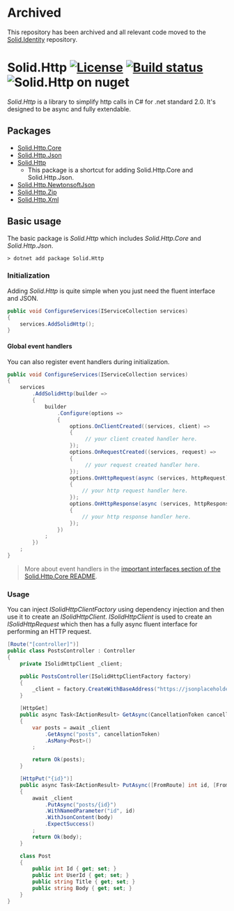 # Archived
This repository has been archived and all relevant code moved to the [Solid.Identity](https://github.com/SOLIDSoftworks/Solid.Identity) repository.

# Solid.Http [![License](https://img.shields.io/github/license/mashape/apistatus.svg)](https://en.wikipedia.org/wiki/MIT_License) [![Build status](https://ci.appveyor.com/api/projects/status/w3071ev5pc3r4bob/branch/master?svg=true)](https://www.appveyor.com/) ![Solid.Http on nuget](https://img.shields.io/nuget/vpre/Solid.Http)

_Solid.Http_ is a library to simplify http calls in C# for .net standard 2.0. It's designed to be async and fully extendable.

## Packages
* [Solid.Http.Core](src/Core/README.md)
* [Solid.Http.Json](src/Extensions/Json/README.md)
* [Solid.Http](README.md)
  * This package is a shortcut for adding Solid.Http.Core and Solid.Http.Json.
* [Solid.Http.NewtonsoftJson](src/Extensions/Json/README.md#solidhttpnewtonsoftjson)
* [Solid.Http.Zip](src/Extensions/Zip/README.md)
* [Solid.Http.Xml](src/Extensions/Xml/README.md)

## Basic usage
The basic package is _Solid.Http_ which includes _Solid.Http.Core_ and _Solid.Http.Json_.

```cli
> dotnet add package Solid.Http
```

### Initialization
Adding _Solid.Http_ is quite simple when you just need the fluent interface and JSON.

```csharp
public void ConfigureServices(IServiceCollection services)
{
    services.AddSolidHttp();
}
```

#### Global event handlers
You can also register event handlers during initialization.

```csharp
public void ConfigureServices(IServiceCollection services)
{
    services
        .AddSolidHttp(builder => 
        {
            builder
                .Configure(options =>
                {
                    options.OnClientCreated((services, client) =>
                    {
                         // your client created handler here.
                    });
                    options.OnRequestCreated((services, request) =>
                    {
                         // your request created handler here.
                    });
                    options.OnHttpRequest(async (services, httpRequest) =>
                    {
                        // your http request handler here.
                    });
                    options.OnHttpResponse(async (services, httpResponse) =>
                    {
                        // your http response handler here.
                    });
                })
            ;
        })
    ;
}
```

> More about event handlers in the [important interfaces section of the Solid.Http.Core README](src/Core/README.md#important-interfaces).

### Usage
You can inject _ISolidHttpClientFactory_ using dependency injection and then use it to create an _ISolidHttpClient_. _ISolidHttpClient_ is used to create an _ISolidHttpRequest_ which then has a fully async fluent interface for performing an HTTP request.

```csharp
[Route("[controller]")]
public class PostsController : Controller
{
    private ISolidHttpClient _client;

    public PostsController(ISolidHttpClientFactory factory)
    {
        _client = factory.CreateWithBaseAddress("https://jsonplaceholder.typicode.com");
    }

    [HttpGet]
    public async Task<IActionResult> GetAsync(CancellationToken cancellationToken)
    {
        var posts = await _client
            .GetAsync("posts", cancellationToken)
            .AsMany<Post>()
        ;

        return Ok(posts);
    }

    [HttpPut("{id}")]
    public async Task<IActionResult> PutAsync([FromRoute] int id, [FromBody] Post body)
    {
        await _client
            .PutAsync("posts/{id}")
            .WithNamedParameter("id", id)
            .WithJsonContent(body)
            .ExpectSuccess()
        ;
        return Ok(body);
    }

    class Post
    {
        public int Id { get; set; }
        public int UserId { get; set; }
        public string Title { get; set; }
        public string Body { get; set; }
    }
}
```
